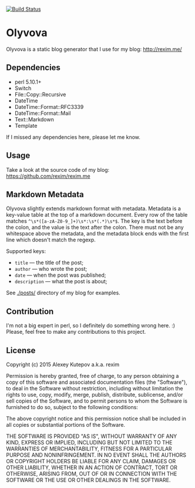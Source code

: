 [![Build Status](https://travis-ci.org/rexim/Olyvova.svg?branch=master)](https://travis-ci.org/rexim/Olyvova)

# Olyvova #

Olyvova is a static blog generator that I use for my blog: http://rexim.me/

## Dependencies ##

- perl 5.10.1+
- Switch
- File::Copy::Recursive
- DateTime
- DateTime::Format::RFC3339
- DateTime::Format::Mail
- Text::Markdown
- Template

If I missed any dependencies here, please let me know.

## Usage ##

Take a look at the source code of my blog: https://github.com/rexim/rexim.me

## Markdown Metadata ##

Olyvova slightly extends markdown format with metadata. Metadata is a
key-value table at the top of a markdown document. Every row of the
table matches `^\s*([a-zA-Z0-9_]+)\s*:\s*(.*)\s*$`. The key is the
text before the colon, and the value is the text after the
colon. There must not be any whitespace above the metadata, and the
metadata block ends with the first line which doesn't match the
regexp.

Supported keys:
* `title` &mdash; the title of the post;
* `author` &mdash; who wrote the post;
* `date` &mdash; when the post was published;
* `description` &mdash; what the post is about;

See [./posts/](https://github.com/rexim/rexim.me/tree/119e1328e9573a071417a27b160b9f421760e5a7/posts) directory of my blog for examples.

## Contribution ##

I'm not a big expert in perl, so I definitely do something wrong
here. :) Please, feel free to make any contributions to this project.

## License ##

Copyright (c) 2015 Alexey Kutepov a.k.a. rexim

Permission is hereby granted, free of charge, to any person obtaining
a copy of this software and associated documentation files (the
"Software"), to deal in the Software without restriction, including
without limitation the rights to use, copy, modify, merge, publish,
distribute, sublicense, and/or sell copies of the Software, and to
permit persons to whom the Software is furnished to do so, subject to
the following conditions:

The above copyright notice and this permission notice shall be
included in all copies or substantial portions of the Software.

THE SOFTWARE IS PROVIDED "AS IS", WITHOUT WARRANTY OF ANY KIND,
EXPRESS OR IMPLIED, INCLUDING BUT NOT LIMITED TO THE WARRANTIES OF
MERCHANTABILITY, FITNESS FOR A PARTICULAR PURPOSE AND
NONINFRINGEMENT. IN NO EVENT SHALL THE AUTHORS OR COPYRIGHT HOLDERS BE
LIABLE FOR ANY CLAIM, DAMAGES OR OTHER LIABILITY, WHETHER IN AN ACTION
OF CONTRACT, TORT OR OTHERWISE, ARISING FROM, OUT OF OR IN CONNECTION
WITH THE SOFTWARE OR THE USE OR OTHER DEALINGS IN THE SOFTWARE.
